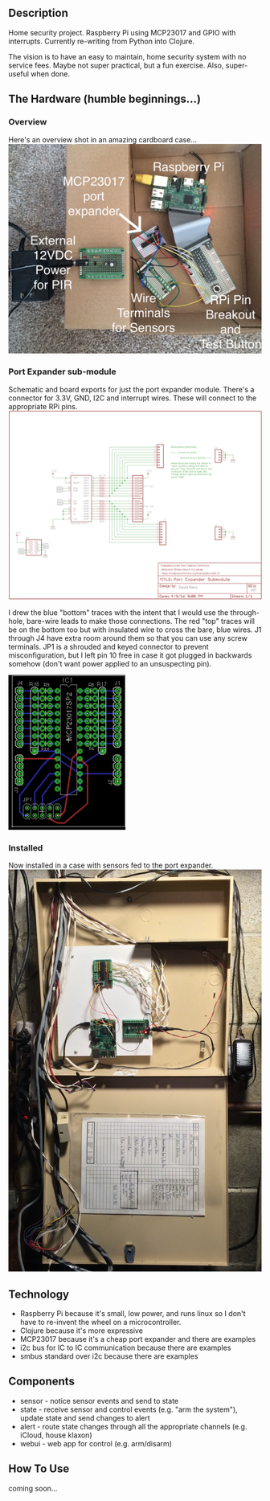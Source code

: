 Description
-----------
Home security project. Raspberry Pi using MCP23017 and GPIO with interrupts. Currently re-writing from Python into Clojure.

The vision is to have an easy to maintain, home security system with no service fees. Maybe not super practical, but a fun exercise. Also, super-useful when done. 

The Hardware (humble beginnings...)
-----------------------------------
### Overview
Here's an overview shot in an amazing cardboard case...
![Raspberry Pi with MCP21017](https://github.com/dareno/hsec/blob/master/img/hardware.jpg "Raspberry Pi with MCP21017")

### Port Expander sub-module
Schematic and board exports for just the port expander module. There's a connector for 3.3V, GND, I2C and interrupt wires. These will connect to the appropriate RPi pins.
![Port Expander Schematic](https://github.com/dareno/hsec/blob/master/img/port%20expander%20submodle%20schematic.png "Port Expander Schematic")

I drew the blue "bottom" traces with the intent that I would use the through-hole, bare-wire leads to make those connections. The red "top" traces will be on the bottom too but with insulated wire to cross the bare, blue wires. J1 through J4 have extra room around them so that you can use any screw terminals. JP1 is a shrouded and keyed connector to prevent misconfiguration, but I left pin 10 free in case it got plugged in backwards somehow (don't want power applied to an unsuspecting pin).

![Port Expander Board](https://github.com/dareno/hsec/blob/master/img/port%20expander%20submodle%20board.png "Port Expander Board")

### Installed
Now installed in a case with sensors fed to the port expander.
![Installed](https://github.com/dareno/hsec/blob/master/img/overview.jpg "Installed")

Technology
----------
* Raspberry Pi because it's small, low power, and runs linux so I don't have to re-invent the wheel on a microcontroller.
* Clojure because it's more expressive
* MCP23017 because it's a cheap port expander and there are examples
* i2c bus for IC to IC communication because there are examples
* smbus standard over i2c because there are examples

Components
--------------
* sensor - notice sensor events and send to state
* state - receive sensor and control events (e.g. "arm the system"), update state and send changes to alert
* alert - route state changes through all the appropriate channels (e.g. iCloud, house klaxon)
* webui - web app for control (e.g. arm/disarm)

How To Use
----------
coming soon...
